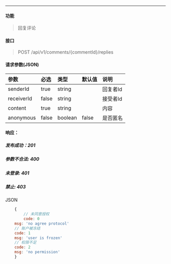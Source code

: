 -----------

#### 功能

> 回复评论

#### 接口

> POST  /api/v1/comments/{commentId}/replies

#### 请求参数(JSON)

|参数|必选 |类型|默认值|说明|
|:----- |:-------|:-----|:----- |:----- |
|senderId |true |string||回复者Id|
|receiverId |false |string||接受者Id|
|content |true |string||内容|
|anonymous |false |boolean|false|是否匿名|

#### 响应：
##### 发布成功：201
##### 参数不合法: 400
##### 未登录: 401
##### 禁止: 403
JSON
```js
	{
		// 未同意授权
		code: 0
    msg: 'no agree protocol'
    // 账户被冻结
    code: 1
    msg: 'user is frozen'
    // 权限不足
    code: 2
    msg: 'no permission'
	}
```

